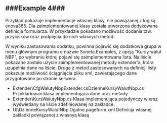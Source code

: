 ###Example 4###
-----------------------------------------------------------------------------------------------------

Przykład pokazuje implementacje własnej klasy, nie powiązanej z logiką enova365. Dla zaimplementowanej 
klasy została utworzona dedykowana definicja formularza. W przykładzie pokazano możliwość dodania tzw.
przycisków oraz podpięcia do nich własnych metod. 

W wyniku zastosowania dodatku, powinna pojawić się dodatkowa grupa w menu głównym programu o nazwie 
Soneta.Examples, z opcją "Kursy walut NBP", po wybraniu której pojawi się zaimplementowana lista.
Na liście pokazane zostało użycie zaimplementowanej metody extender'a, która uzupełnia dane na liście.
Druga z metod zastosowanych na definicji listy pokazuje możliwość ściągnięcia pliku xml, zawierającego
dane przygotowane po stronie serwera.

* Extender\CfgWalutyNbpExtender.csDzienneKursyWalutNbp.cs
Przykładowan klasa implementująca dane oraz metody
* Extender\KursWalutyNbp.cs
Klasa implemenująca pojedynczy wiersz wyświetlany na liście zdefiniowanej na zakładce.
* UI\DzienneKursyWalutNbp.Ogolne.pageform.xml
Definicja własnej zakładki powiązanej z własnyą klasą	
